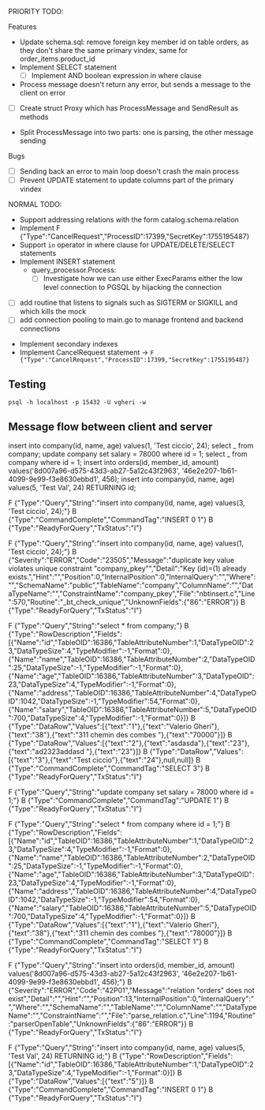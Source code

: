 PRIORITY TODO:

Features

- Update schema.sql: remove foreign key member id on table orders, as they don't share the same primary vindex, same for order_items.product_id
- Implement SELECT statement
  - [ ] Implement AND boolean expression in where clause
- Process message doesn't return any error, but sends a message to the client on error
- [ ] Create struct Proxy which has ProcessMessage and SendResult as methods
- Split ProcessMessage into two parts: one is parsing, the other message sending

Bugs

- [ ] Sending back an error to main loop doesn't crash the main process
- [ ] Prevent UPDATE statement to update columns part of the primary vindex

NORMAL TODO:

- Support addressing relations with the form catalog.schema.relation
- Implement F {"Type":"CancelRequest","ProcessID":17399,"SecretKey":1755195487}
- Support `in` operator in where clause for UPDATE/DELETE/SELECT statements
- Implement INSERT statement
  - query_processor.Process:
    - [ ] Investigate how we can use either ExecParams either the low level connection to PGSQL by hijacking the connection
- [ ] add routine that listens to signals such as SIGTERM or SIGKILL and which kills the mock
- [ ] add connection pooling to main.go to manage frontend and backend connections
- Implement secondary indexes
- Implement CancelRequest statement -> `F {"Type":"CancelRequest","ProcessID":17399,"SecretKey":1755195487}`

## Testing

`psql -h localhost -p 15432 -U vgheri -w`

## Message flow between client and server

insert into company(id, name, age) values(1, 'Test ciccio', 24);
select _ from company;
update company set salary = 78000 where id = 1;
select _ from company where id = 1;
insert into orders(id, member_id, amount) values('8d007a96-d575-43d3-ab27-5a12c43f2963', '46e2e207-1b61-4099-9e99-f3e8630ebbd1', 456);
insert into company(id, name, age) values(5, 'Test Val', 24) RETURNING id;

F {"Type":"Query","String":"insert into company(id, name, age) values(3, 'Test ciccio', 24);"}
B {"Type":"CommandComplete","CommandTag":"INSERT 0 1"}
B {"Type":"ReadyForQuery","TxStatus":"I"}

F {"Type":"Query","String":"insert into company(id, name, age) values(1, 'Test ciccio', 24);"}
B {"Severity":"ERROR","Code":"23505","Message":"duplicate key value violates unique constraint \"company_pkey\"","Detail":"Key (id)=(1) already exists.","Hint":"","Position":0,"InternalPosition":0,"InternalQuery":"","Where":"","SchemaName":"public","TableName":"company","ColumnName":"","DataTypeName":"","ConstraintName":"company_pkey","File":"nbtinsert.c","Line":570,"Routine":"\_bt_check_unique","UnknownFields":{"86":"ERROR"}}
B {"Type":"ReadyForQuery","TxStatus":"I"}

F {"Type":"Query","String":"select \* from company;"}
B {"Type":"RowDescription","Fields":[{"Name":"id","TableOID":16386,"TableAttributeNumber":1,"DataTypeOID":23,"DataTypeSize":4,"TypeModifier":-1,"Format":0},{"Name":"name","TableOID":16386,"TableAttributeNumber":2,"DataTypeOID":25,"DataTypeSize":-1,"TypeModifier":-1,"Format":0},{"Name":"age","TableOID":16386,"TableAttributeNumber":3,"DataTypeOID":23,"DataTypeSize":4,"TypeModifier":-1,"Format":0},{"Name":"address","TableOID":16386,"TableAttributeNumber":4,"DataTypeOID":1042,"DataTypeSize":-1,"TypeModifier":54,"Format":0},{"Name":"salary","TableOID":16386,"TableAttributeNumber":5,"DataTypeOID":700,"DataTypeSize":4,"TypeModifier":-1,"Format":0}]}
B {"Type":"DataRow","Values":[{"text":"1"},{"text":"Valerio Gheri"},{"text":"38"},{"text":"311 chemin des combes "},{"text":"70000"}]}
B {"Type":"DataRow","Values":[{"text":"2"},{"text":"asdasda"},{"text":"23"},{"text":"ad2323addasd "},{"text":"23"}]}
B {"Type":"DataRow","Values":[{"text":"3"},{"text":"Test ciccio"},{"text":"24"},null,null]}
B {"Type":"CommandComplete","CommandTag":"SELECT 3"}
B {"Type":"ReadyForQuery","TxStatus":"I"}

F {"Type":"Query","String":"update company set salary = 78000 where id = 1;"}
B {"Type":"CommandComplete","CommandTag":"UPDATE 1"}
B {"Type":"ReadyForQuery","TxStatus":"I"}

F {"Type":"Query","String":"select \* from company where id = 1;"}
B {"Type":"RowDescription","Fields":[{"Name":"id","TableOID":16386,"TableAttributeNumber":1,"DataTypeOID":23,"DataTypeSize":4,"TypeModifier":-1,"Format":0},{"Name":"name","TableOID":16386,"TableAttributeNumber":2,"DataTypeOID":25,"DataTypeSize":-1,"TypeModifier":-1,"Format":0},{"Name":"age","TableOID":16386,"TableAttributeNumber":3,"DataTypeOID":23,"DataTypeSize":4,"TypeModifier":-1,"Format":0},{"Name":"address","TableOID":16386,"TableAttributeNumber":4,"DataTypeOID":1042,"DataTypeSize":-1,"TypeModifier":54,"Format":0},{"Name":"salary","TableOID":16386,"TableAttributeNumber":5,"DataTypeOID":700,"DataTypeSize":4,"TypeModifier":-1,"Format":0}]}
B {"Type":"DataRow","Values":[{"text":"1"},{"text":"Valerio Gheri"},{"text":"38"},{"text":"311 chemin des combes "},{"text":"78000"}]}
B {"Type":"CommandComplete","CommandTag":"SELECT 1"}
B {"Type":"ReadyForQuery","TxStatus":"I"}

F {"Type":"Query","String":"insert into orders(id, member_id, amount) values('8d007a96-d575-43d3-ab27-5a12c43f2963', '46e2e207-1b61-4099-9e99-f3e8630ebbd1', 456);"}
B {"Severity":"ERROR","Code":"42P01","Message":"relation \"orders\" does not exist","Detail":"","Hint":"","Position":13,"InternalPosition":0,"InternalQuery":"","Where":"","SchemaName":"","TableName":"","ColumnName":"","DataTypeName":"","ConstraintName":"","File":"parse_relation.c","Line":1194,"Routine":"parserOpenTable","UnknownFields":{"86":"ERROR"}}
B {"Type":"ReadyForQuery","TxStatus":"I"}

F {"Type":"Query","String":"insert into company(id, name, age) values(5, 'Test Val', 24) RETURNING id;"}
B {"Type":"RowDescription","Fields":[{"Name":"id","TableOID":16386,"TableAttributeNumber":1,"DataTypeOID":23,"DataTypeSize":4,"TypeModifier":-1,"Format":0}]}
B {"Type":"DataRow","Values":[{"text":"5"}]}
B {"Type":"CommandComplete","CommandTag":"INSERT 0 1"}
B {"Type":"ReadyForQuery","TxStatus":"I"}
